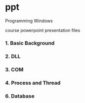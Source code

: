 # ppt
Programming Windows

course powerpoint presentation files

### 1. Basic Background

### 2. DLL

### 3. COM

### 4. Process and Thread

### 6. Database
